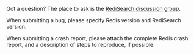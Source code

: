 Got a question? The place to ask is the [RediSearch discussion group](groups.google.com/forum/#!forum/redisearch). 

When submitting a bug, please specify Redis version and RediSearch version.

When submitting a crash report, please attach the complete Redis crash report, and a description of steps to reproduce, if possible.
